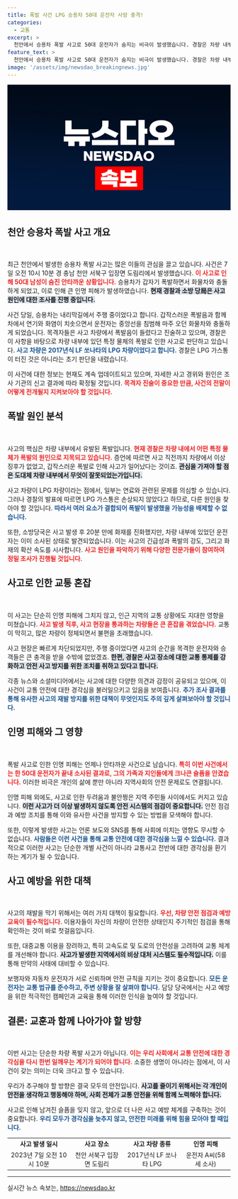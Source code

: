 ```yaml
---
title: 폭발 사건 LPG 승용차 50대 운전자 사망 충격!
categories:
  - 교통
excerpt: >
  천안에서 승용차 폭발 사고로 50대 운전자가 숨지는 비극이 발생했습니다. 경찰은 차량 내부의 특정 물체가 원인으로 보인다고 밝혔으며, 사고 경위를 조사 중입니다. 클릭하여 사고의 전말을 확인하세요!
feature_text: >
  천안에서 승용차 폭발 사고로 50대 운전자가 숨지는 비극이 발생했습니다. 경찰은 차량 내부의 특정 물체가 원인으로 보인다고 밝혔으며, 사고 경위를 조사 중입니다. 클릭하여 사고의 전말을 확인하세요!
image: '/assets/img/newsdao_breakingnews.jpg'
---
```


<p><img src="/assets/img/newsdao_breakingnews.jpg" alt="cryptoinkorea 속보" /></p>

<h2 data-ke-size="size26">천안 승용차 폭발 사고 개요</h2>

<p data-ke-size="size16">&nbsp;</p>

<p>최근 천안에서 발생한 승용차 폭발 사고는 많은 이들의 관심을 끌고 있습니다. 사건은 7일 오전 10시 10분 경 충남 천안 서북구 입장면 도림리에서 발생했습니다. <b><span style="color: #ee2323;">이 사고로 인해 50대 남성이 숨진 안타까운 상황입니다.</span></b> 승용차가 갑자기 폭발하면서 화물차와 충돌하게 되었고, 이로 인해 큰 인명 피해가 발생하였습니다. <b><span style="background-color: #21538527;">현재 경찰과 소방 당局은 사고 원인에 대한 조사를 진행 중입니다.</span></b></p>

<p>사건 당일, 승용차는 내리막길에서 주행 중이었다고 합니다. 갑작스러운 폭발음과 함께 차에서 연기와 화염이 치솟으면서 운전자는 중앙선을 침범해 마주 오던 화물차와 충돌하게 되었습니다. 목격자들은 사고 차량에서 폭발음이 들렸다고 진술하고 있으며, 경찰은 이 사항을 바탕으로 차량 내부에 있던 특정 물체의 폭발로 인한 사고로 판단하고 있습니다. <b><span style="color: #1a5490;">사고 차량은 2017년식 LF 쏘나타의 LPG 차량이었다고 합니다.</span></b> 경찰은 LPG 가스통이 터진 것은 아니라는 초기 판단을 내렸습니다. </p>

<p>이 사건에 대한 정보는 현재도 계속 업데이트되고 있으며, 자세한 사고 경위와 원인은 조사 기관의 신고 결과에 따라 확정될 것입니다. <b><span style="color: #ee2323;">목격자 진술이 중요한 만큼, 사건의 전말이 어떻게 전개될지 지켜보아야 할 것입니다.</span></b></p>

<h2 data-ke-size="size26">폭발 원인 분석</h2>

<p data-ke-size="size16">&nbsp;</p>

<p>사고의 핵심은 차량 내부에서 유발된 폭발입니다. <b><span style="color: #ee2323;">현재 경찰은 차량 내에서 어떤 특정 물체가 폭발의 원인으로 지목되고 있습니다.</span></b> 증언에 따르면 사고 직전까지 차량에서 이상 징후가 없었고, 갑작스러운 폭발로 인해 사고가 일어났다는 것이죠. <b><span style="background-color: #21538527;">관심을 가져야 할 점은 도대체 차량 내부에서 무엇이 잘못되었는가입니다.</span></b> </p>

<p>사고 차량이 LPG 차량이라는 점에서, 일부는 연료와 관련된 문제를 의심할 수 있습니다. 그러나 경찰의 발표에 따르면 LPG 가스통은 손상되지 않았다고 하므로, 다른 원인을 찾아야 할 것입니다. <b><span style="color: #1a5490;">따라서 여러 요소가 결합되어 폭발이 발생했을 가능성을 배제할 수 없습니다.</span></b></p>

<p>또한, 소방당국은 사고 발생 후 20분 만에 화재를 진화했지만, 차량 내부에 있었던 운전자는 이미 소사된 상태로 발견되었습니다. 이는 사고의 긴급성과 폭발의 강도, 그리고 화재의 확산 속도를 시사합니다. <b><span style="color: #ee2323;">사고 원인을 파악하기 위해 다양한 전문가들이 참여하여 정밀 조사가 진행될 것입니다.</span></b></p>

<h2 data-ke-size="size26">사고로 인한 교통 혼잡</h2>

<p data-ke-size="size16">&nbsp;</p>

<p>이 사고는 단순히 인명 피해에 그치지 않고, 인근 지역의 교통 상황에도 지대한 영향을 미쳤습니다. <b><span style="color: #ee2323;">사고 발생 직후, 사고 현장을 통과하는 차량들은 큰 혼잡을 겪었습니다.</span></b> 교통이 막히고, 많은 차량이 정체되면서 불편을 초래했습니다. </p>

<p>사고 현장은 빠르게 차단되었지만, 주행 중이었다면 사고의 순간을 목격한 운전자와 승객들은 큰 충격을 받을 수밖에 없었겠죠. <b><span style="background-color: #21538527;">한편, 경찰은 사고 장소에 대한 교통 통제를 강화하고 안전 사고 방지를 위한 조치를 취하고 있다고 합니다.</span></b></p>

<p>각종 뉴스와 소셜미디어에서는 사고에 대한 다양한 의견과 감정이 공유되고 있으며, 이 사건이 교통 안전에 대한 경각심을 불러일으키고 있음을 보여줍니다. <b><span style="color: #1a5490;">추가 조사 결과를 통해 유사한 사고의 재발 방지를 위한 대책이 무엇인지도 주의 깊게 살펴보아야 할 것입니다.</span></b></p>

<h2 data-ke-size="size26">인명 피해와 그 영향</h2>

<p data-ke-size="size16">&nbsp;</p>

<p>폭발 사고로 인한 인명 피해는 언제나 안타까운 사건으로 남습니다. <b><span style="color: #ee2323;">특히 이번 사건에서는 한 50대 운전자가 끝내 소사된 결과로, 그의 가족과 지인들에게 크나큰 슬픔을 안겼습니다.</span></b> 이러한 비극은 개인의 삶에 뿐만 아니라 지역사회의 안전 문제로도 연결됩니다. </p>

<p>인명 피해 외에도, 사고로 인한 두려움과 불안쩡은 지역 주민들 사이에서도 커지고 있습니다. <b><span style="background-color: #21538527;">이런 사고가 더 이상 발생하지 않도록 안전 시스템의 점검이 중요합니다.</span></b> 안전 점검과 예방 조치를 통해 이와 유사한 사건을 방지할 수 있는 방법을 모색해야 합니다. </p>

<p>또한, 이렇게 발생한 사고는 언론 보도와 SNS를 통해 사회에 미치는 영향도 무시할 수 없습니다. <b><span style="color: #1a5490;">사람들은 이런 사건을 통해 교통 안전에 대한 경각심을 느낄 수 있습니다.</span></b> 결과적으로 이러한 사고는 단순한 개별 사건이 아니라 교통사고 전반에 대한 경각심을 환기하는 계기가 될 수 있습니다.</p>

<h2 data-ke-size="size26">사고 예방을 위한 대책</h2>

<p data-ke-size="size16">&nbsp;</p>

<p>사고의 재발을 막기 위해서는 여러 가지 대책이 필요합니다. <b><span style="color: #ee2323;">우선, 차량 안전 점검과 예방 교육이 필수적입니다.</span></b> 이용자들이 자신의 차량이 안전한 상태인지 주기적인 점검을 통해 확인하는 것이 바로 첫걸음입니다. </p>

<p>또한, 대중교통 이용을 장려하고, 특히 고속도로 및 도로의 안전성을 고려하여 교통 체계를 개선해야 합니다. <b><span style="background-color: #21538527;">사고가 발생한 지역에서의 비상 대처 시스템도 필수적입니다.</span></b> 이를 통해 만약의 사태에 대비할 수 있습니다. </p>

<p>보행자와 자동차 운전자가 서로 신뢰하며 안전 규칙을 지키는 것이 중요합니다. <b><span style="color: #1a5490;">모든 운전자는 교통 법규를 준수하고, 주변 상황을 잘 살펴야 합니다.</span></b> 담당 당국에서는 사고 예방을 위한 적극적인 캠페인과 교육을 통해 이러한 인식을 높여야 할 것입니다.</p>

<h2 data-ke-size="size26">결론: 교훈과 함께 나아가야 할 방향</h2>

<p data-ke-size="size16">&nbsp;</p>

<p>이번 사고는 단순한 차량 폭발 사고가 아닙니다. <b><span style="color: #ee2323;">이는 우리 사회에서 교통 안전에 대한 경각심을 다시 한번 일깨우는 계기가 되어야 합니다.</span></b> 소중한 생명이 아니라는 점에서, 이 사건이 갖는 의미는 더욱 크다고 할 수 있습니다. </p>

<p>우리가 추구해야 할 방향은 결국 모두의 안전입니다. <b><span style="background-color: #21538527;">사고를 줄이기 위해서는 각 개인이 안전을 생각하고 행동해야 하며, 사회 전체가 교통 안전을 위해 함께 노력해야 합니다.</span></b> </p>

<p>사고로 인해 남겨진 슬픔을 잊지 않고, 앞으로 더 나은 사고 예방 체계를 구축하는 것이 중요합니다. <b><span style="color: #1a5490;">우리 모두가 경각심을 늦추지 않고, 안전한 미래를 위해 힘을 모아야 할 때입니다.</span></b></p>

<table style="width: 100%; border-collapse: collapse;">
    <tr>
        <td style="text-align: center; height: 17px;"><b>사고 발생 일시</b></td>
        <td style="text-align: center; height: 17px;"><b>사고 장소</b></td>
        <td style="text-align: center; height: 17px;"><b>사고 차량 종류</b></td>
        <td style="text-align: center; height: 17px;"><b>인명 피해</b></td>
    </tr>
    <tr>
        <td style="text-align: center; height: 17px;">2023년 7일 오전 10시 10분</td>
        <td style="text-align: center; height: 17px;">천안 서북구 입장면 도림리</td>
        <td style="text-align: center; height: 17px;">2017년식 LF 쏘나타 LPG</td>
        <td style="text-align: center; height: 17px;">운전자 A씨(58세 소사)</td>
    </tr>
</table>

<hr>
실시간 뉴스 속보는, <a href="https://newsdao.kr" rel="dofollow">https://newsdao.kr</a>


